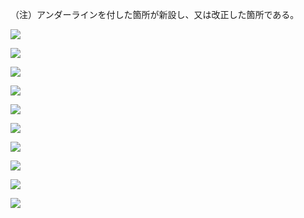 （注）アンダーラインを付した箇所が新設し、又は改正した箇所である。

![](https://www.nta.go.jp/tmp/9459d38a-7028-4a16-8326-673c2c9c0408/images/fdadc31d4ce1ab56614abd4945324266388ec208cf5ce4a5b5d1141ff047979a.jpg)

![](https://www.nta.go.jp/tmp/9459d38a-7028-4a16-8326-673c2c9c0408/images/abf50433c8098866c5544372859a90c3eeac30a829411a3bf56a8fe54c54b0e0.jpg)

![](https://www.nta.go.jp/tmp/9459d38a-7028-4a16-8326-673c2c9c0408/images/34f20e2e4e61ada9f21f72a48d55268ead6ae8aeb01065b97ad23553de30b3e2.jpg)

![](https://www.nta.go.jp/tmp/9459d38a-7028-4a16-8326-673c2c9c0408/images/7f45f29b05bda1b3db1516c9c033b9fb2a73cc58b94b6c2a929ac02383df1e21.jpg)

![](https://www.nta.go.jp/tmp/9459d38a-7028-4a16-8326-673c2c9c0408/images/db9b6f41ad97f64ff0ed07dad9dc295c0709cb9097a585ff62754ec8b2da5cc1.jpg)

![](https://www.nta.go.jp/tmp/9459d38a-7028-4a16-8326-673c2c9c0408/images/958bfbb952bd135badb3f9331b83b277af546769ec34b1a644056947af348e72.jpg)

![](https://www.nta.go.jp/tmp/9459d38a-7028-4a16-8326-673c2c9c0408/images/f67e567cf57af2a819efbb970a3e87760bc150f9cb327c6f9c4d7c08b101f4f5.jpg)

![](https://www.nta.go.jp/tmp/9459d38a-7028-4a16-8326-673c2c9c0408/images/1ae806511c2ef1b350a366bad3a75e511ad852c9c9211f180cc6486464144936.jpg)

![](https://www.nta.go.jp/tmp/9459d38a-7028-4a16-8326-673c2c9c0408/images/5005630b2a2378f002d3ab16edbe37c20a65cd9b792c7297b7e3b3b4386875c4.jpg)

![](https://www.nta.go.jp/tmp/9459d38a-7028-4a16-8326-673c2c9c0408/images/d2c6a0f60aaa12e3f28088dc8d3443d9264c2a8d8e989c1eeed8322525033f1d.jpg)